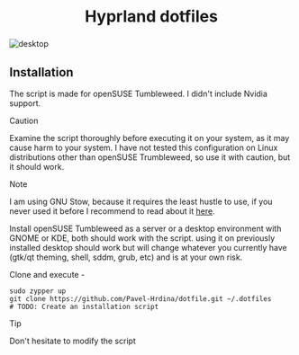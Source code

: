 [//]: ###### (Documentation for me, when I need to install my system again. Pavel Hrdina)

<div align="center">
    <h1>Hyprland dotfiles</h1>
    <h3></h3>
</div>

![desktop](https://images2.imgbox.com/f0/6c/Wbog0c5Z_o.png)

## Installation

The script is made for openSUSE Tumbleweed. I didn't include Nvidia support.

> [!CAUTION]
> Examine the script thoroughly before executing it on your system, as it may cause harm to your system.
> I have not tested this configuration on Linux distributions other than openSUSE Trumbleweed, so use it
> with caution, but it should work. 

> [!NOTE]
> I am using GNU Stow, because it requires the least hustle to use, if you never used it before I recommend to read about it [here](https://www.gnu.org/software/stow/).

Install openSUSE Tumbleweed as a server or a desktop environment with GNOME or KDE, both should work with the script. using it on previously 
installed desktop should work but will change whatever you currently have (gtk/qt theming, shell, sddm, grub, etc) and is at your own risk.

Clone and execute -

```shell
sudo zypper up
git clone https://github.com/Pavel-Hrdina/dotfile.git ~/.dotfiles
# TODO: Create an installation script
```

> [!TIP]
> Don't hesitate to modify the script


